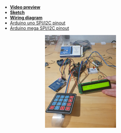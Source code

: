 - [**Video preview**](https://youtu.be/)
- [**Sketch**](Sketch.ino)
- [**Wiring diagram**](Wiring.jpg) 
- [Arduino uno SPI/I2C pinout](Arduino%20uno%20pinout.jpg)
- [Arduino mega SPI/I2C pinout](Arduino%20mega%20pinout.jpeg)
<p align="center">
  <img width="230" height="300" src="Photo.jpg">
</p>